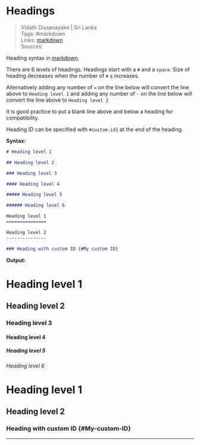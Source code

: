 # Headings

> Vidath Dissanayake | Sri Lanka  
> Tags: #markdown  
> Links: [markdown](markdown.md)  
> Sources:  

Heading syntax in [markdown](markdown.md).

There are 6 levels of headings. Headings start with a `#` and a `space`. Size of heading decreases when the number of `#` s increases.

Alternatively adding any number of `=` on the line below will convert the line above to `Heading level 1` and adding any number of `-` on the line below will convert the line above to `Heading level 2`

It is good practice to put a blank line above and below a heading for compatibility.

Heading ID can be specified with `#custom-id}` at the end of the heading.

**Syntax:**

```md
# Heading level 1

## Heading level 2

### Heading level 3

#### Heading level 4

##### Heading level 5

###### Heading level 6

Heading level 1
===============

Heading level 2
---------------

### Heading with custom ID {#My custom ID}
```

**Output:**

# Heading level 1

## Heading level 2

### Heading level 3

#### Heading level 4

##### Heading level 5

###### Heading level 6

Heading level 1
===============

Heading level 2
---------------

### Heading with custom ID {#My-custom-ID}

---